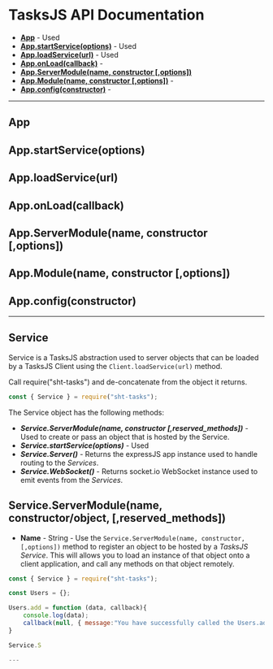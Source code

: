 # TasksJS API Documentation

- [**App**](https://github.com/Odion100/TasksJS/edit/tasksjs2.0/API.md#app) - Used
- [**App.startService(options)**](https://github.com/Odion100/TasksJS/edit/tasksjs2.0/API.md#appstartserviceoptions) - Used
- [**App.loadService(url)**](https://github.com/Odion100/TasksJS/edit/tasksjs2.0/API.md#apploadserviceurl) - Used
- [**App.onLoad(callback)**](https://github.com/Odion100/TasksJS/edit/tasksjs2.0/API.md#apponloadcallback) -
- [**App.ServerModule(name, constructor [,options])**](https://github.com/Odion100/TasksJS/edit/tasksjs2.0/API.md#appservermodulename-constructor-options) 
- [**App.Module(name, constructor [,options])**](https://github.com/Odion100/TasksJS/edit/tasksjs2.0/API.md#appmodulename-constructor-options) - 
- [**App.config(constructor)**](https://github.com/Odion100/TasksJS/edit/tasksjs2.0/API.md#appconfigconstructor) - 

---

## App


## App.startService(options)


## App.loadService(url)


## App.onLoad(callback)


## App.ServerModule(name, constructor [,options])

## App.Module(name, constructor [,options])

## App.config(constructor)




---

## Service
Service is a TasksJS abstraction used to server objects that can be loaded by a TasksJS Client using the `Client.loadService(url)` method.

Call require("sht-tasks") and de-concatenate from the object it returns.

```javascript
const { Service } = require("sht-tasks");
```
The Service object has the following methods:

- ***Service.ServerModule(name, constructor [,reserved_methods])*** - Used to create or pass an object that is hosted by the Service. 
- ***Service.startService(options)*** - Used
- ***Service.Server()*** - Returns the expressJS app instance used to handle routing to the *Services*. 
- ***Service.WebSocket()*** - Returns socket.io WebSocket instance used to emit events from the *Services*. 

## Service.ServerModule(name, constructor/object, [\,reserved_methods])
- **Name** - String - 
Use the ```Service.ServerModule(name, constructor, [,options])``` method to register an object to be hosted by a *TasksJS Service*. This will allows you to load an instance of that object onto a client application, and call any methods on that object remotely.

```javascript
const { Service } = require("sht-tasks");

const Users = {};

Users.add = function (data, callback){
    console.log(data);
    callback(null, { message:"You have successfully called the Users.add method" });
}

Service.S

---
